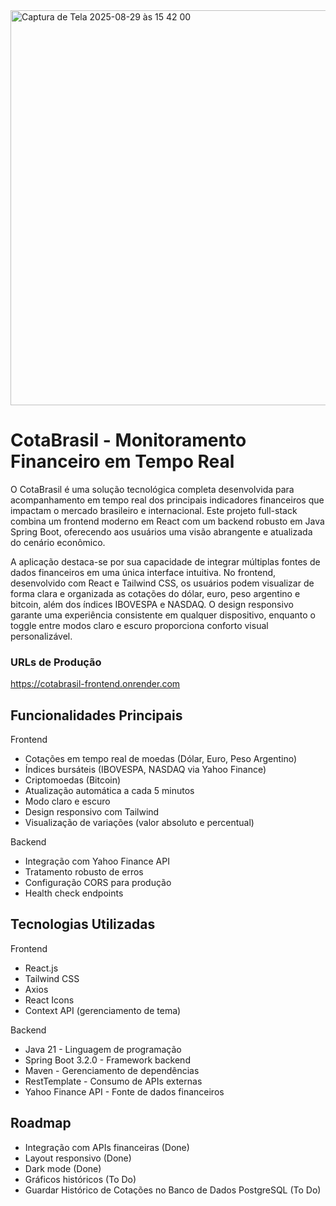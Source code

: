 <img width="1195" height="632" alt="Captura de Tela 2025-08-29 às 15 42 00" src="https://github.com/user-attachments/assets/0ab845d2-7196-455d-a0be-260ba3c63215" />

# CotaBrasil - Monitoramento Financeiro em Tempo Real

O CotaBrasil é uma solução tecnológica completa desenvolvida para acompanhamento em tempo real dos principais indicadores financeiros que impactam o mercado brasileiro e internacional. Este projeto full-stack combina um frontend moderno em React com um backend robusto em Java Spring Boot, oferecendo aos usuários uma visão abrangente e atualizada do cenário econômico.

A aplicação destaca-se por sua capacidade de integrar múltiplas fontes de dados financeiros em uma única interface intuitiva. No frontend, desenvolvido com React e Tailwind CSS, os usuários podem visualizar de forma clara e organizada as cotações do dólar, euro, peso argentino e bitcoin, além dos índices IBOVESPA e NASDAQ. O design responsivo garante uma experiência consistente em qualquer dispositivo, enquanto o toggle entre modos claro e escuro proporciona conforto visual personalizável.

### URLs de Produção
https://cotabrasil-frontend.onrender.com

## Funcionalidades Principais
Frontend
- Cotações em tempo real de moedas (Dólar, Euro, Peso Argentino)
- Índices bursáteis (IBOVESPA, NASDAQ via Yahoo Finance)
- Criptomoedas (Bitcoin)
- Atualização automática a cada 5 minutos
- Modo claro e escuro
- Design responsivo com Tailwind
- Visualização de variações (valor absoluto e percentual)

Backend
- Integração com Yahoo Finance API
- Tratamento robusto de erros
- Configuração CORS para produção
- Health check endpoints

## Tecnologias Utilizadas
Frontend
- React.js
- Tailwind CSS
- Axios
- React Icons
- Context API (gerenciamento de tema)

Backend
- Java 21 - Linguagem de programação
- Spring Boot 3.2.0 - Framework backend
- Maven - Gerenciamento de dependências
- RestTemplate - Consumo de APIs externas
- Yahoo Finance API - Fonte de dados financeiros

## Roadmap
- Integração com APIs financeiras (Done)
- Layout responsivo (Done)
- Dark mode (Done)
- Gráficos históricos (To Do)
- Guardar Histórico de Cotações no Banco de Dados PostgreSQL (To Do)
